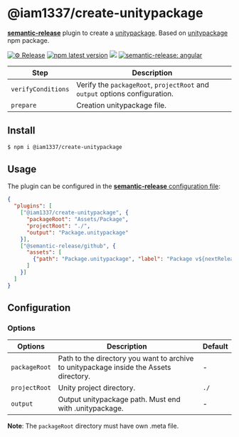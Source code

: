 # @iam1337/create-unitypackage

[**semantic-release**](https://github.com/semantic-release/semantic-release) plugin to create a [unitypackage](https://docs.unity3d.com/Manual/AssetPackages.html). Based on [unitypackage](https://github.com/pCYSl5EDgo/unitypackage) npm package.

[![⚙ Release](https://github.com/Iam1337/create-unitypackage/actions/workflows/ci.yml/badge.svg)](https://github.com/Iam1337/create-unitypackage/actions/workflows/ci.yml)
[![npm latest version](https://img.shields.io/npm/v/@iam1337/create-unitypackage/latest.svg)](https://www.npmjs.com/package/@iam1337/create-unitypackage)
[![](https://img.shields.io/github/license/iam1337/create-unitypackage.svg)](https://github.com/Iam1337/create-unitypackage/blob/master/LICENSE)
[![semantic-release: angular](https://img.shields.io/badge/semantic--release-angular-e10079?logo=semantic-release)](https://github.com/semantic-release/semantic-release)


| Step               | Description |
|--------------------|-------------|
| `verifyConditions` | Verify the `packageRoot`, `projectRoot` and `output` options configuration. |
| `prepare`          | Сreation unitypackage file. |

## Install

```bash
$ npm i @iam1337/create-unitypackage
```

## Usage

The plugin can be configured in the [**semantic-release** configuration file](https://github.com/semantic-release/semantic-release/blob/master/docs/usage/configuration.md#configuration):

```json
{
  "plugins": [
    ["@iam1337/create-unitypackage", {
      "packageRoot": "Assets/Package",
      "projectRoot": "./",
      "output": "Package.unitypackage"
    }],
    ["@semantic-release/github", {
      "assets": [
        {"path": "Package.unitypackage", "label": "Package v${nextRelease.version}"}
      ]
    }]
  ]
}
```

## Configuration

### Options

| Options | Description | Default |
|---------|-------------|---------|
| `packageRoot` | Path to the directory you want to archive to unitypackage inside the Assets directory. | - |
| `projectRoot` | Unity project directory. | `./` |
| `output` | Output unitypackage path. Must end with .unitypackage. | - |

**Note**: The `packageRoot` directory must have own .meta file.
